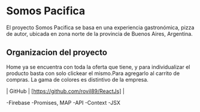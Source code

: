 # Somos Pacifica

El proyecto Somos Pacifica se basa en una experiencia gastronómica, pizza de autor, ubicada en zona norte de la provincia de Buenos Aires, Argentina.

## Organizacion del proyecto

Home ya se encuentra con toda la oferta que tiene, y para individualizar el producto basta con solo clickear el mismo.Para agregarlo al carrito de compras.
La gama de colores es distintivo de la empresa.


| GitHub | [https://github.com/rovil89/ReactJs] |

-Firebase
-Promises, MAP
-API
-Context
-JSX 
